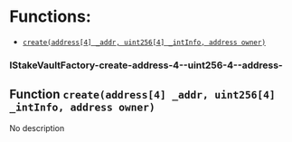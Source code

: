 # Functions:

- [`create(address[4] _addr, uint256[4] _intInfo, address owner)`](#IStakeVaultFactory-create-address-4--uint256-4--address-)

### IStakeVaultFactory-create-address-4--uint256-4--address-

## Function `create(address[4] _addr, uint256[4] _intInfo, address owner)`

No description
